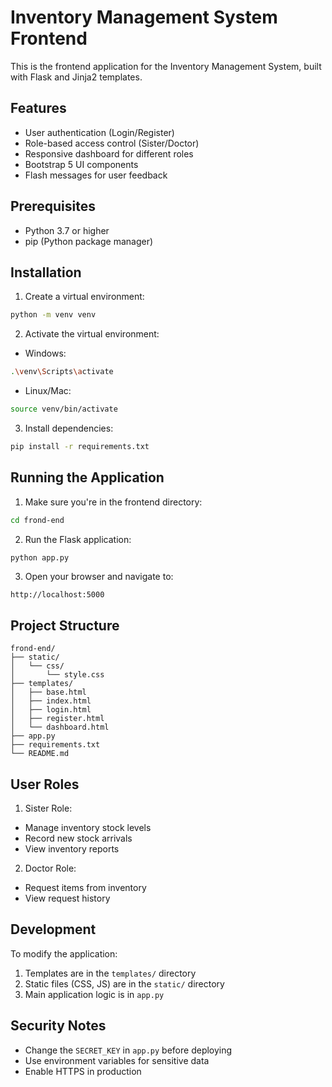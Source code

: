 # Inventory Management System Frontend

This is the frontend application for the Inventory Management System, built with Flask and Jinja2 templates.

## Features

- User authentication (Login/Register)
- Role-based access control (Sister/Doctor)
- Responsive dashboard for different roles
- Bootstrap 5 UI components
- Flash messages for user feedback

## Prerequisites

- Python 3.7 or higher
- pip (Python package manager)

## Installation

1. Create a virtual environment:
```bash
python -m venv venv
```

2. Activate the virtual environment:
- Windows:
```bash
.\venv\Scripts\activate
```
- Linux/Mac:
```bash
source venv/bin/activate
```

3. Install dependencies:
```bash
pip install -r requirements.txt
```

## Running the Application

1. Make sure you're in the frontend directory:
```bash
cd frond-end
```

2. Run the Flask application:
```bash
python app.py
```

3. Open your browser and navigate to:
```
http://localhost:5000
```

## Project Structure

```
frond-end/
├── static/
│   └── css/
│       └── style.css
├── templates/
│   ├── base.html
│   ├── index.html
│   ├── login.html
│   ├── register.html
│   └── dashboard.html
├── app.py
├── requirements.txt
└── README.md
```

## User Roles

1. Sister Role:
- Manage inventory stock levels
- Record new stock arrivals
- View inventory reports

2. Doctor Role:
- Request items from inventory
- View request history

## Development

To modify the application:

1. Templates are in the `templates/` directory
2. Static files (CSS, JS) are in the `static/` directory
3. Main application logic is in `app.py`

## Security Notes

- Change the `SECRET_KEY` in `app.py` before deploying
- Use environment variables for sensitive data
- Enable HTTPS in production 
